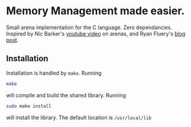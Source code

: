 # Memory Management made easier.

Small arena implementation for the C language. Zero dependancies.
Inspired by Nic Barker's [youtube video](https://youtu.be/hI9aN8ZG4vg) on arenas,
and Ryan Fluery's [blog post](https://www.rfleury.com/p/untangling-lifetimes-the-arena-allocator).

## Installation
Installation is handled by `make`. Running 
```bash
make 
```
will compile and build the shared library. Running 
```bash
sudo make install
```
will install the library. The default location is `/usr/local/lib`


